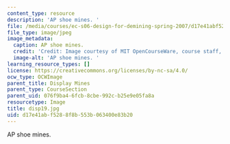 ```yaml
---
content_type: resource
description: 'AP shoe mines. '
file: /media/courses/ec-s06-design-for-demining-spring-2007/d17e41abf5288f8b553b063400e83b20_disp19.jpg
file_type: image/jpeg
image_metadata:
  caption: AP shoe mines.
  credit: 'Credit: Image courtesy of MIT OpenCourseWare, course staff, and students.'
  image-alt: 'AP shoe mines. '
learning_resource_types: []
license: https://creativecommons.org/licenses/by-nc-sa/4.0/
ocw_type: OCWImage
parent_title: Display Mines
parent_type: CourseSection
parent_uid: 076f9ba4-6fcb-8cbe-992c-b25e9e05fa8a
resourcetype: Image
title: disp19.jpg
uid: d17e41ab-f528-8f8b-553b-063400e83b20
---
```

AP shoe mines. 
